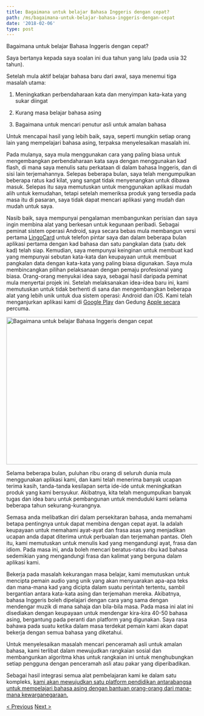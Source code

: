 ```yaml
---
title: Bagaimana untuk belajar Bahasa Inggeris dengan cepat?
path: /ms/bagaimana-untuk-belajar-bahasa-inggeris-dengan-cepat
date: '2018-02-06'
type: post
---
```


Bagaimana untuk belajar Bahasa Inggeris dengan cepat?

Saya bertanya kepada saya soalan ini dua tahun yang lalu (pada usia 32 tahun).

Setelah mula aktif belajar bahasa baru dari awal, saya menemui tiga masalah utama:

1. Meningkatkan perbendaharaan kata dan menyimpan kata-kata yang sukar diingat

2. Kurang masa belajar bahasa asing

3. Bagaimana untuk mencari penutur asli untuk amalan bahasa

Untuk mencapai hasil yang lebih baik, saya, seperti mungkin setiap orang lain yang mempelajari bahasa asing, terpaksa menyelesaikan masalah ini.

Pada mulanya, saya mula menggunakan cara yang paling biasa untuk mengembangkan perbendaharaan kata saya dengan menggunakan kad flash, di mana saya menulis satu perkataan di dalam bahasa Inggeris, dan di sisi lain terjemahannya. Selepas beberapa bulan, saya telah mengumpulkan beberapa ratus kad kilat, yang sangat tidak menyenangkan untuk dibawa masuk. Selepas itu saya memutuskan untuk menggunakan aplikasi mudah alih untuk kemudahan, tetapi setelah memeriksa produk yang tersedia pada masa itu di pasaran, saya tidak dapat mencari aplikasi yang mudah dan mudah untuk saya.

Nasib baik, saya mempunyai pengalaman membangunkan perisian dan saya ingin membina alat yang berkesan untuk kegunaan peribadi. Sebagai peminat sistem operasi Android, saya secara bebas mula membangun versi pertama <a href="https://lingocard.com">LingoCard</a> untuk telefon pintar saya dan dalam beberapa bulan aplikasi pertama dengan kad bahasa dan satu pangkalan data (satu dek kad) telah siap. Kemudian, saya mempunyai keinginan untuk membuat kad yang mempunyai sebutan kata-kata dan keupayaan untuk membuat pangkalan data dengan kata-kata yang paling biasa digunakan. Saya mula membincangkan pilihan pelaksanaan dengan pemaju profesional yang biasa. Orang-orang menyukai idea saya, sebagai hasil daripada peminat mula menyertai projek ini. Setelah melaksanakan idea-idea baru ini, kami memutuskan untuk tidak berhenti di sana dan mengembangkan beberapa alat yang lebih unik untuk dua sistem operasi: Android dan iOS. Kami telah menganjurkan aplikasi kami di <a href="https://play.google.com/store/apps/details?id=com.lingocard.lingocard">Google Play</a> dan Gedung <a href="https://itunes.apple.com/us/app/lingocard/id1217076835?mt=8">Apple secara</a> percuma.

<img class="aligncenter wp-image-5587" src="../images/2018/01/LigoCard-App-small.png" alt="Bagaimana untuk belajar Bahasa Inggeris dengan cepat" width="973" height="388" />

Selama beberapa bulan, puluhan ribu orang di seluruh dunia mula menggunakan aplikasi kami, dan kami telah menerima banyak ucapan terima kasih, tanda-tanda kesilapan serta ide-ide untuk meningkatkan produk yang kami bersyukur. Akibatnya, kita telah mengumpulkan banyak tugas dan idea baru untuk pembangunan untuk menduduki kami selama beberapa tahun sekurang-kurangnya.

Semasa anda melibatkan diri dalam persekitaran bahasa, anda memahami betapa pentingnya untuk dapat membina dengan cepat ayat. Ia adalah keupayaan untuk memahami ayat-ayat dan frasa asas yang menjadikan ucapan anda dapat diterima untuk perbualan dan terjemahan pantas. Oleh itu, kami memutuskan untuk menulis kad yang mengandungi ayat, frasa dan idiom. Pada masa ini, anda boleh mencari beratus-ratus ribu kad bahasa sedemikian yang mengandungi frasa dan kalimat yang berguna dalam aplikasi kami.

Bekerja pada masalah kekurangan masa belajar, kami memutuskan untuk mencipta pemain audio yang unik yang akan menyuarakan apa-apa teks dan mana-mana kad yang dicipta dalam suatu perintah tertentu, sambil bergantian antara kata-kata asing dan terjemahan mereka. Akibatnya, bahasa Inggeris boleh dipelajari dengan cara yang sama dengan mendengar muzik di mana sahaja dan bila-bila masa. Pada masa ini alat ini disediakan dengan keupayaan untuk mendengar kira-kira 40-50 bahasa asing, bergantung pada peranti dan platform yang digunakan. Saya rasa bahawa pada suatu ketika dalam masa terdekat pemain kami akan dapat bekerja dengan semua bahasa yang diketahui.

Untuk menyelesaikan masalah mencari penceramah asli untuk amalan bahasa, kami terlibat dalam mewujudkan rangkaian sosial dan membangunkan algoritma khas untuk rangkaian ini untuk menghubungkan setiap pengguna dengan penceramah asli atau pakar yang diperibadikan.

Sebagai hasil integrasi semua alat pembelajaran kami ke dalam satu kompleks, <a href="https://lingocard.com">kami akan mewujudkan satu platform pendidikan antarabangsa untuk mempelajari bahasa asing dengan bantuan orang-orang dari mana-mana kewarganegaraan.</a>

<a href="/ms/mencari-penutur-asli">< Previous</a> <a href="/ms/kad-bahasa">Next ></a>